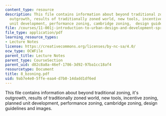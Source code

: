 ```yaml
---
content_type: resource
description: This file contains information about beyond traditional zoning, it's
  outgrowth, results of traditionally zoned world, new tools, incentive zoning, planned
  unit development, performance zoning, cambridge zoning,  design guidelines and images.
file: /courses/11-001j-introduction-to-urban-design-and-development-spring-2006/9ab7e4e05ffeeaa4d7b014dadd1df6ed_8_bzoning.pdf
file_type: application/pdf
learning_resource_types:
- Lecture Notes
license: https://creativecommons.org/licenses/by-nc-sa/4.0/
ocw_type: OCWFile
parent_title: Lecture Notes
parent_type: CourseSection
parent_uid: d82c8a8a-46ef-1786-3d92-97ba1cc18af4
resourcetype: Document
title: 8_bzoning.pdf
uid: 9ab7e4e0-5ffe-eaa4-d7b0-14dadd1df6ed
---
```

This file contains information about beyond traditional zoning, it's outgrowth, results of traditionally zoned world, new tools, incentive zoning, planned unit development, performance zoning, cambridge zoning,  design guidelines and images.